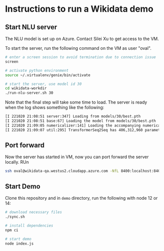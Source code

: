 # Instructions to run a Wikidata demo

## Start NLU server
The NLU model is set up on Azure. Contact Silei Xu to get access to the VM. 

To start the server, run the following command on the VM as user "oval". 
```bash
# enter a screen session to avoid termination due to connection issue
screen 

# activate python environment 
source ~/.virtualenv/genie/bin/activate

# start the server, use model id 30
cd wikidata-workdir
./run-nlu-server.sh 30
```

Note that the final step will take some time to load. The server is ready when the log shows something like the following:

```bash
[I 221020 21:08:51 server:347] Loading from models/30/best.pth
[I 221020 21:08:51 base:67] Loading the model from models/30/best.pth
[I 221020 21:09:05 numericalizer:141] Loading the accompanying numericalizer from models/30/
[I 221020 21:09:07 util:295] TransformerSeq2Seq has 406,312,960 parameters
```

## Port forward 
Now the server has started in VM, now you can port forward the server locally. RUn
```bash
ssh oval@wikidata-qa.westus2.cloudapp.azure.com -NfL 8400:localhost:8400
```

## Start Demo
Clone this repository and in `demo` directory, run the following with node 12 or 14:

```bash
# download necessary files 
./sync.sh

# install dependencies
npm ci

# start demo
node index.js 
```
